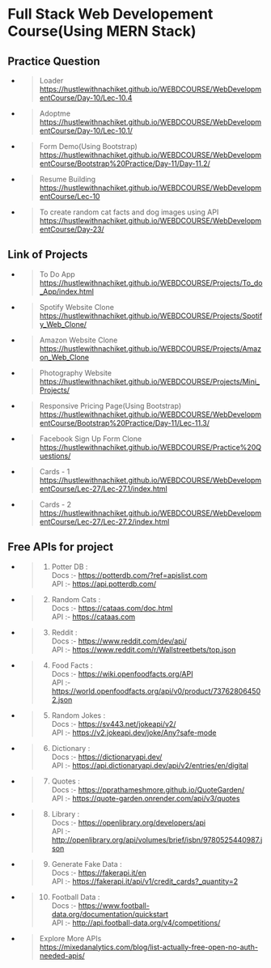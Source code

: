﻿# Full Stack Web Developement Course(Using MERN Stack)

 ## Practice Question
 
 - > Loader<br>https://hustlewithnachiket.github.io/WEBDCOURSE/WebDevelopmentCourse/Day-10/Lec-10.4
 - > Adoptme<br>https://hustlewithnachiket.github.io/WEBDCOURSE/WebDevelopmentCourse/Day-10/Lec-10.1/
 - > Form Demo(Using Bootstrap)<br>https://hustlewithnachiket.github.io/WEBDCOURSE/WebDevelopmentCourse/Bootstrap%20Practice/Day-11/Day-11.2/
 - > Resume Building<br>https://hustlewithnachiket.github.io/WEBDCOURSE/WebDevelopmentCourse/Lec-10 
 - > To create random cat facts and dog images using API<br>https://hustlewithnachiket.github.io/WEBDCOURSE/WebDevelopmentCourse/Day-23/ 
## Link of Projects

- >  To Do App<br>https://hustlewithnachiket.github.io/WEBDCOURSE/Projects/To_do_App/index.html 
- >  Spotify Website Clone<br>https://hustlewithnachiket.github.io/WEBDCOURSE/Projects/Spotify_Web_Clone/
- >  Amazon Website Clone<br>https://hustlewithnachiket.github.io/WEBDCOURSE/Projects/Amazon_Web_Clone
- >  Photography Website<br>https://hustlewithnachiket.github.io/WEBDCOURSE/Projects/Mini_Projects/
- >  Responsive Pricing Page(Using Bootstrap)<br>https://hustlewithnachiket.github.io/WEBDCOURSE/WebDevelopmentCourse/Bootstrap%20Practice/Day-11/Lec-11.3/
- >  Facebook Sign Up Form Clone<br>https://hustlewithnachiket.github.io/WEBDCOURSE/Practice%20Questions/
- >  Cards - 1<br>https://hustlewithnachiket.github.io/WEBDCOURSE/WebDevelopmentCourse/Lec-27/Lec-27.1/index.html
- >  Cards - 2<br>https://hustlewithnachiket.github.io/WEBDCOURSE/WebDevelopmentCourse/Lec-27/Lec-27.2/index.html

## Free APIs for project
- > 1. Potter DB : <br>
    Docs :- https://potterdb.com/?ref=apislist.com <br>
    API :- https://api.potterdb.com/
- > 2. Random Cats : <br>
    Docs :- https://cataas.com/doc.html <br>
    API :- https://cataas.com
- > 3. Reddit : <br>
    Docs :- https://www.reddit.com/dev/api/ <br>
    API :- https://www.reddit.com/r/Wallstreetbets/top.json
- > 4. Food Facts : <br>
    Docs :- https://wiki.openfoodfacts.org/API <br>
    API :- https://world.openfoodfacts.org/api/v0/product/737628064502.json
- > 5. Random Jokes : <br>
    Docs :- https://sv443.net/jokeapi/v2/ <br>
    API :- https://v2.jokeapi.dev/joke/Any?safe-mode
- > 6. Dictionary : <br>
    Docs :- https://dictionaryapi.dev/ <br>
    API :- https://api.dictionaryapi.dev/api/v2/entries/en/digital
- > 7. Quotes : <br>
    Docs :- https://pprathameshmore.github.io/QuoteGarden/ <br>
    API :- https://quote-garden.onrender.com/api/v3/quotes
- > 8. Library : <br>
    Docs :- https://openlibrary.org/developers/api <br>
    API :- http://openlibrary.org/api/volumes/brief/isbn/9780525440987.json
- > 9. Generate Fake Data : <br>
    Docs :- https://fakerapi.it/en <br>
    API :- https://fakerapi.it/api/v1/credit_cards?_quantity=2
- > 10. Football Data : <br>
    Docs :- https://www.football-data.org/documentation/quickstart <br>
    API :- http://api.football-data.org/v4/competitions/
- > Explore More APIs <br>https://mixedanalytics.com/blog/list-actually-free-open-no-auth-needed-apis/
